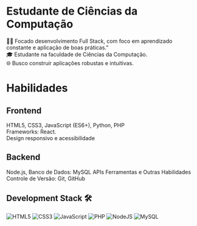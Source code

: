 <h1><b>Estudante de Ciências da Computação</b></h1>

👨‍💻 Focado desenvolvimento Full Stack, com foco em aprendizado constante e aplicação de boas práticas."<br>
🎓 Estudante na faculdade de Ciências da Computação.<br>
🌐 Busco construir aplicações robustas e intuitivas.<br>
<h1>Habilidades</h1>
<h2>Frontend</h2>
HTML5, CSS3, JavaScript (ES6+), Python, PHP<br>
Frameworks: React. <br>
Design responsivo e acessibilidade<br>
<h2>Backend</h2>
Node.js, 
Banco de Dados:  MySQL
APIs
Ferramentas e Outras Habilidades<br>
Controle de Versão: Git, GitHub


## Development Stack 🛠️
<div style="display: inline-block;">
    <img align="center" src="https://img.shields.io/badge/HTML5-E34F26?style=for-the-badge&logo=html5&logoColor=white"
        alt="HTML5">
    <img align="center" src="https://img.shields.io/badge/CSS3-1572B6?style=for-the-badge&logo=css3&logoColor=white"
        alt="CSS3">
    <img align="center" src="https://img.shields.io/badge/JavaScript-F7DF1E?style=for-the-badge&logo=javascript&logoColor=black"
        alt="JavaScript">
    <img align="center" src="https://img.shields.io/badge/PHP-777BB4?style=for-the-badge&logo=php&logoColor=white"
        alt="PHP">
    <img align="center" src="https://img.shields.io/badge/Node.js-43853D?style=for-the-badge&logo=node.js&logoColor=white"
        alt="NodeJS">
    <img align="center" src="https://img.shields.io/badge/MySQL-005C84?style=for-the-badge&logo=mysql&logoColor=white"
        alt="MySQL">
</div>

